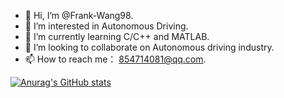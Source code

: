 - 👋 Hi, I’m @Frank-Wang98.
- 👀 I’m interested in Autonomous Driving.
- 🌱 I’m currently learning C/C++ and MATLAB.
- 💞️ I’m looking to collaborate on Autonomous driving industry.
- 📫 How to reach me： 854714081@qq.com.

<!-- ![snake](https://raw.githubusercontent.com/frankwang98/frankwang98/output/github-contribution-grid-snake.svg) -->

[![Anurag's GitHub stats](https://github-readme-stats.vercel.app/api?username=frankwang98)](https://github.com/anuraghazra/github-readme-stats)

<!---
Frank-Wang98/Frank-Wang98 is a ✨ special ✨ repository because its `README.md` (this file) appears on your GitHub profile.
You can click the Preview link to take a look at your changes.
--->
